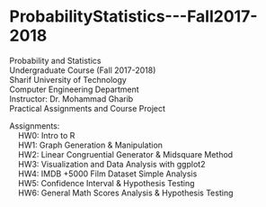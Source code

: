# ProbabilityStatistics---Fall2017-2018
Probability and Statistics <br />
Undergraduate Course (Fall 2017-2018) <br />
Sharif University of Technology <br />
Computer Engineering Department <br />
Instructor: Dr. Mohammad Gharib <br />
Practical Assignments and Course Project <br />


Assignments: <br /> 
    HW0: Intro to R <br />
    HW1: Graph Generation & Manipulation <br />
    HW2: Linear Congruential Generator & Midsquare Method <br />
    HW3: Visualization and Data Analysis with ggplot2 <br />
    HW4: IMDB +5000 Film Dataset Simple Analysis <br />
    HW5: Confidence Interval & Hypothesis Testing <br />
    HW6: General Math Scores Analysis & Hypothesis Testing <br />